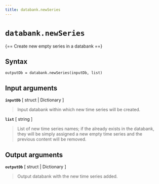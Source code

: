 ```yaml
---
title: databank.newSeries
---
```


# `databank.newSeries`

{== Create new empty series in a databank ==}


## Syntax 

    outputDb = databank.newSeries(inputDb, list)


## Input arguments 

__`inputDb`__ [ struct | Dictionary ]
> 
> Input databank within which new time series will be created.
> 

__`list`__ [ string ]
> 
> List of new time series names; if the already exists in the databank,
> they will be simply assigned a new empty time series and the previous
> content will be removed.
>

## Output arguments 

__`outputDb`__ [ struct | Dictionary ]
> 
> Output databank with the new time series added.
> 

